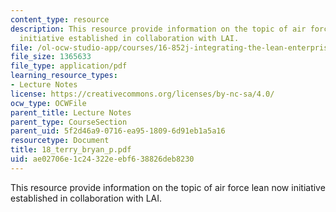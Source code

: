 ```yaml
---
content_type: resource
description: This resource provide information on the topic of air force lean now
  initiative established in collaboration with LAI.
file: /ol-ocw-studio-app/courses/16-852j-integrating-the-lean-enterprise-fall-2005/ae02706e1c24322eebf638826deb8230_18_terry_bryan_p.pdf
file_size: 1365633
file_type: application/pdf
learning_resource_types:
- Lecture Notes
license: https://creativecommons.org/licenses/by-nc-sa/4.0/
ocw_type: OCWFile
parent_title: Lecture Notes
parent_type: CourseSection
parent_uid: 5f2d46a9-0716-ea95-1809-6d91eb1a5a16
resourcetype: Document
title: 18_terry_bryan_p.pdf
uid: ae02706e-1c24-322e-ebf6-38826deb8230
---
```

This resource provide information on the topic of air force lean now initiative established in collaboration with LAI.